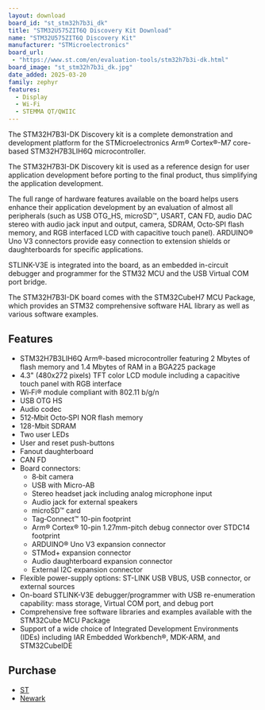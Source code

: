 ```yaml
---
layout: download
board_id: "st_stm32h7b3i_dk"
title: "STM32U575ZIT6Q Discovery Kit Download"
name: "STM32U575ZIT6Q Discovery Kit"
manufacturer: "STMicroelectronics"
board_url:
 - "https://www.st.com/en/evaluation-tools/stm32h7b3i-dk.html"
board_image: "st_stm32h7b3i_dk.jpg"
date_added: 2025-03-20
family: zephyr
features:
  - Display
  - Wi-Fi
  - STEMMA QT/QWIIC
---
```


The STM32H7B3I-DK Discovery kit is a complete demonstration and development platform for the STMicroelectronics Arm® Cortex®-M7 core-based STM32H7B3LIH6Q microcontroller.

The STM32H7B3I-DK Discovery kit is used as a reference design for user application development before porting to the final product, thus simplifying the application development.

The full range of hardware features available on the board helps users enhance their application development by an evaluation of almost all peripherals (such as USB OTG_HS, microSD™, USART, CAN FD, audio DAC stereo with audio jack input and output, camera, SDRAM, Octo‑SPI flash memory, and RGB interfaced LCD with capacitive touch panel). ARDUINO® Uno V3 connectors provide easy connection to extension shields or daughterboards for specific applications.

STLINK-V3E is integrated into the board, as an embedded in-circuit debugger and programmer for the STM32 MCU and the USB Virtual COM port bridge.

The STM32H7B3I-DK board comes with the STM32CubeH7 MCU Package, which provides an STM32 comprehensive software HAL library as well as various software examples.

## Features

- STM32H7B3LIH6Q Arm®-based microcontroller featuring 2 Mbytes of flash memory and 1.4 Mbytes of RAM in a BGA225 package
- 4.3" (480x272 pixels) TFT color LCD module including a capacitive touch panel with RGB interface
- Wi‑Fi® module compliant with 802.11 b/g/n
- USB OTG HS
- Audio codec
- 512‑Mbit Octo‑SPI NOR flash memory
- 128-Mbit SDRAM
- Two user LEDs
- User and reset push-buttons
- Fanout daughterboard
- CAN FD
- Board connectors:
  - 8‑bit camera
  - USB with Micro-AB
  - Stereo headset jack including analog microphone input
  - Audio jack for external speakers
  - microSD™ card
  - Tag‑Connect™ 10-pin footprint
  - Arm® Cortex® 10-pin 1.27mm-pitch debug connector over STDC14 footprint
  - ARDUINO® Uno V3 expansion connector
  - STMod+ expansion connector
  - Audio daughterboard expansion connector
  - External I2C expansion connector
- Flexible power-supply options: ST-LINK USB VBUS, USB connector, or external sources
- On-board STLINK-V3E debugger/programmer with USB re-enumeration capability: mass storage, Virtual COM port, and debug port
- Comprehensive free software libraries and examples available with the STM32Cube MCU Package
- Support of a wide choice of Integrated Development Environments (IDEs) including IAR Embedded Workbench®, MDK-ARM, and STM32CubeIDE

## Purchase
* [ST](https://estore.st.com/en/products/evaluation-tools/product-evaluation-tools/mcu-mpu-eval-tools/stm32-mcu-mpu-eval-tools/stm32-discovery-kits/stm32h7b3i-dk.html)
* [Newark](https://www.newark.com/stmicroelectronics/stm32h7b3i-eval/evaluation-board-32bit-arm-cortex/dp/78AK8714)